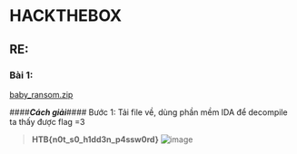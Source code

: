 # HACKTHEBOX
## RE:
### Bài 1: 
[baby_ransom.zip](https://github.com/Peteraad/HACKTHEBOX/files/7438103/baby_ransom.zip)

####***Cách giải***####
Bước 1: Tải file về, dùng phần mềm IDA để decompile ta thấy được flag =3
>**HTB{n0t_s0_h1dd3n_p4ssw0rd}**
>![image](https://user-images.githubusercontent.com/90112096/139355349-c065dfc2-5f6d-4a71-b962-426a0b4b688e.png)
